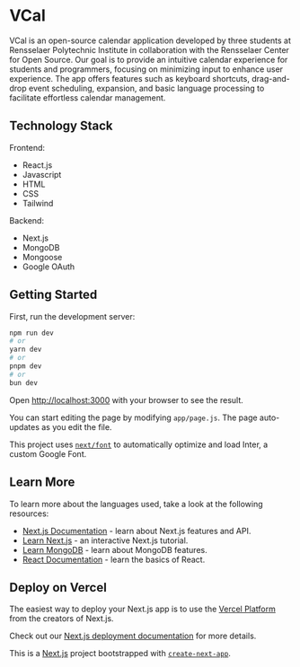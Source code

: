 # VCal

VCal is an open-source calendar application developed by three students at Rensselaer Polytechnic Institute in collaboration with the Rensselaer Center for Open Source. Our goal is to provide an intuitive calendar experience for students and programmers, focusing on minimizing input to enhance user experience. The app offers features such as keyboard shortcuts, drag-and-drop event scheduling, expansion, and basic language processing to facilitate effortless calendar management.

## Technology Stack

Frontend:
- React.js
- Javascript
- HTML
- CSS 
- Tailwind

Backend:
- Next.js
- MongoDB
- Mongoose
- Google OAuth

## Getting Started

First, run the development server:

```bash
npm run dev
# or
yarn dev
# or
pnpm dev
# or
bun dev
```

Open [http://localhost:3000](http://localhost:3000) with your browser to see the result.

You can start editing the page by modifying `app/page.js`. The page auto-updates as you edit the file.

This project uses [`next/font`](https://nextjs.org/docs/basic-features/font-optimization) to automatically optimize and load Inter, a custom Google Font.

## Learn More

To learn more about the languages used, take a look at the following resources:

- [Next.js Documentation](https://nextjs.org/docs) - learn about Next.js features and API.
- [Learn Next.js](https://nextjs.org/learn) - an interactive Next.js tutorial.
- [Learn MongoDB](https://www.mongodb.com/basics) - learn about MongoDB features.
- [React Documentation](https://react.dev/learn) - learn the basics of React.

## Deploy on Vercel

The easiest way to deploy your Next.js app is to use the [Vercel Platform](https://vercel.com/new?utm_medium=default-template&filter=next.js&utm_source=create-next-app&utm_campaign=create-next-app-readme) from the creators of Next.js.

Check out our [Next.js deployment documentation](https://nextjs.org/docs/deployment) for more details.

This is a [Next.js](https://nextjs.org/) project bootstrapped with [`create-next-app`](https://github.com/vercel/next.js/tree/canary/packages/create-next-app).
